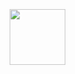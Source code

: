 <div id="header" align="center">
  <img src="https://media.giphy.com/media/Q7SKqn3G97xpmfSOvG/giphy.gif" width="100"/>
</div>

